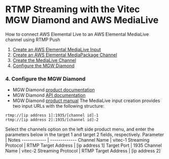 # RTMP Streaming with the Vitec MGW Diamond  and AWS MediaLive
How to connect AWS Elemental Live to an AWS Elemental MediaLive channel using RTMP Push
1. [Create an AWS Elemental MediaLive Input](#1-create-an-aws-elemental-medialive-input)
2. [Create an AWS Elemental MediaPackage Channel](#2-create-an-aws-elemental-mediapackage-channel)
3. [Create the MediaLive Channel](#3-create-the-medialive-channel)
4. [Configure the MGW Diamond](#4-configure-the-mgw-Diamond)


### 4. Configure the MGW Diamond
- MGW Diamond [product documentation](https://www.vitec.com/products/encoders/portable-encoders/product/show/mgw-diamond)
- MGW Diamond [API documentation](./MGW_Diamond_TOUGH_V1.6_HTTPS_API.pdf)
- MGW Diamond [product manual](./MGW_Diamond_Encoder_User_Manual_v1.6_RevA.pdf)
The MediaLive input creation provides two input URLs with the following structure:
```
rtmp://[ip address 1]:1935/[channel id]-1
rtmp://[ip address 2]:1935/[channel id]-2
```

Select the channels option on the left side product menu, and enter the parameters below in the target 1 and target 2 fields, respectively.
Parameter | Notes
------------ | -------------
Channel Name | vitec-1
Streaming Protocol | RTMP
Target Address | [ip address 1]
Target Port | 1935
Channel Name | vitec-2
Streaming Protocol | RTMP
Target Address | [ip address 2]
